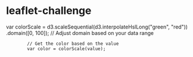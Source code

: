 # leaflet-challenge


var colorScale = d3.scaleSequential(d3.interpolateHslLong("green", "red"))
                               .domain([0, 100]); // Adjust domain based on your data range

            // Get the color based on the value
            var color = colorScale(value);
